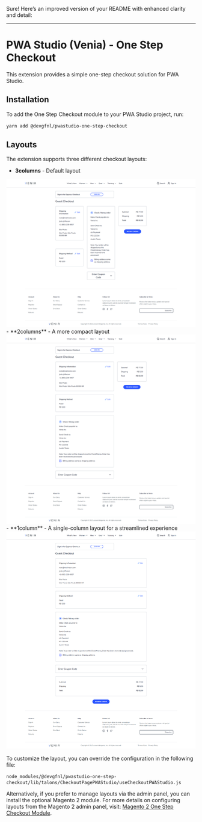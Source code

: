Sure! Here’s an improved version of your README with enhanced clarity and detail:

---

# PWA Studio (Venia) - One Step Checkout

This extension provides a simple one-step checkout solution for PWA Studio.

## Installation

To add the One Step Checkout module to your PWA Studio project, run:

```bash
yarn add @devgfnl/pwastudio-one-step-checkout
```

## Layouts

The extension supports three different checkout layouts:

- **3columns** - Default layout
<img src="./docs/3columns.png" width="800px">
- **2columns** - A more compact layout
<img src="./docs/2columns.png" width="800px">
- **1column** - A single-column layout for a streamlined experience
<img src="./docs/1column.png" width="800px">

To customize the layout, you can override the configuration in the following file:

```
node_modules/@devgfnl/pwastudio-one-step-checkout/lib/talons/CheckoutPagePWAStudio/useCheckoutPWAStudio.js
```

Alternatively, if you prefer to manage layouts via the admin panel, you can install the optional Magento 2 module. For more details on configuring layouts from the Magento 2 admin panel, visit: [Magento 2 One Step Checkout Module](https://github.com/GabrielFNLima/magento2-one-step-checkout-pwastudio).
